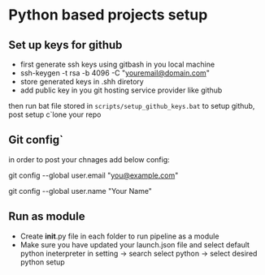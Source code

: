 # Python based projects setup

## Set up keys for github
- first generate ssh keys using gitbash  in you local machine 
- ssh-keygen -t rsa -b 4096 -C "youremail@domain.com"
- store generated keys in .shh diretory 
- add public key in you git hosting service provider like github

then run bat file stored in `scripts/setup_github_keys.bat` to setup github, post setup c`lone your repo

## Git config`
in order to post your chnages add below config:

git config --global user.email "you@example.com"

git config --global user.name "Your Name"

## Run as module
- Create __init__.py file in each folder to run pipeline as a module
- Make sure you have updated your launch.json file and select default python ineterpreter in setting -> search select python -> select desired python setup
